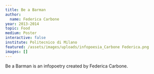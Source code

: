```yaml
---
title: Be a Barman
author:
  name: Federica Carbone
year: 2013-2014
topic: Food
medium: Poster
interactive: false
institute: Politecnico di Milano
featured: /assets/images/uploads/infopoesia_Carbone Federica.png
images: []
---
```

Be a Barman is an infopoetry created by Federica Carbone.

